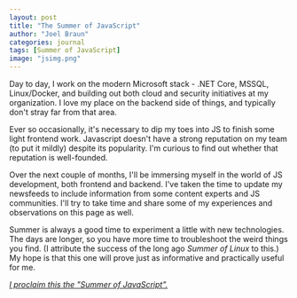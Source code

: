 ```yaml
---
layout: post
title: "The Summer of JavaScript"
author: "Joel Braun"
categories: journal
tags: [Summer of JavaScript]
image: "jsimg.png"
---
```


Day to day, I work on the modern Microsoft stack - .NET Core, MSSQL, Linux/Docker, and building out both cloud and security initiatives at my organization. I love my place on the backend side of things, and typically don't stray far from that area. 

Ever so occasionally, it's necessary to dip my toes into JS to finish some light frontend work. Javascript doesn't have a strong reputation on my team (to put it mildly) despite its popularity. I'm curious to find out whether that reputation is well-founded.

Over the next couple of months, I'll be immersing myself in the world of JS development, both frontend and backend. I've taken the time to update my newsfeeds to include information from some content experts and JS communities. I'll try to take time and share some of my experiences and observations on this page as well.

Summer is always a good time to experiment a little with new technologies. The days are longer, so you have more time to troubleshoot the weird things you find. (I attribute the success of the long ago _Summer of Linux_ to this.) My hope is that this one will prove just as informative and practically useful for me. 

[_I proclaim this the "Summer of JavaScript"._](https://www.youtube.com/watch?v=w5YI9ahUgnk&t=18s)
